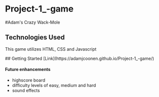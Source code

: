 # Project-1_-game


#Adam's Crazy Wack-Mole



## Technologies Used
This game utilizes HTML, CSS and Javascript

<screen shot>
## Getting Started
[Link](https://adamjcoonen.github.io/Project-1_-game/)


#### Future enhancements
- highscore board
- difficulty levels of easy, medium and hard
- sound effects



